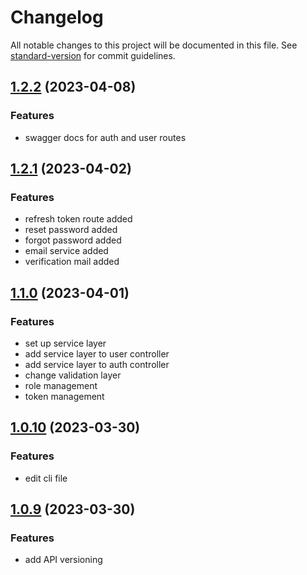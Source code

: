 # Changelog

All notable changes to this project will be documented in this file. See [standard-version](https://github.com/conventional-changelog/standard-version) for commit guidelines.

## [1.2.2](https://github.com/gulalicelik/nodejs-express-sequelize-mysql-api-boilerplate/compare/V1.2.1...V1.2.2) (2023-04-08)

### Features

- swagger docs for auth and user routes

## [1.2.1](https://github.com/gulalicelik/nodejs-express-sequelize-mysql-api-boilerplate/compare/V1.1.0...V1.2.1) (2023-04-02)

### Features

- refresh token route added
- reset password added
- forgot password added
- email service added
- verification mail added



## [1.1.0](https://github.com/gulalicelik/nodejs-express-sequelize-mysql-api-boilerplate/compare/V1.0.10...V1.1.0) (2023-04-01)

### Features

- set up service layer
- add service layer to user controller
- add service layer to auth controller
- change validation layer
- role management
- token management


## [1.0.10](https://github.com/gulalicelik/nodejs-express-sequelize-mysql-api-boilerplate/compare/V1.0.9...V1.0.10) (2023-03-30)

### Features

- edit cli file

## [1.0.9](https://github.com/gulalicelik/nodejs-express-sequelize-mysql-api-boilerplate/compare/main...V1.0.9) (2023-03-30)

### Features

- add API versioning 

